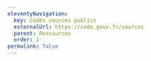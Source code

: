```yaml
---
eleventyNavigation:
  key: Codes sources publics
  externalUrl: https://code.gouv.fr/sources
  parent: Ressources
  order: 2
permalink: false
---
```

